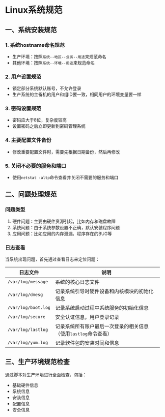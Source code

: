 # Linux系统规范

## 一、系统安装规范

### 1. 系统hostname命名规范
- 生产环境：按照`系统--地区--业务--用途`来规范命名
- 其他环境：按照`系统--环境--用途`来规范命名

### 2. 用户设置规范
- 锁定部分系统默认账号，不允许登录
- 生产系统的主备机的用户和组ID要一致，相同用户的环境变量要一样

### 3. 密码设置规范
- 密码应大于8位，复杂度较高
- 设置密码之后立即更新到密码管理系统

### 4. 主要配置文件备份
- 修改重要配置文件时，需要先根据日期备份，然后再修改

### 5. 关闭不必要的服务和端口
- 使用`netstat -altp`命令查看并关闭不需要的服务和端口

## 二、问题处理规范

### 问题类型
1. 硬件问题：主要由硬件资源引起，比如内存和磁盘故障
2. 系统问题：由于系统参数设置不正确，默认安装程序问题
3. 应用问题：比如应用的内存泄漏，程序存在的BUG等

### 日志查看
当系统出现问题，首先通过查看日志来定位问题：

| 日志文件 | 说明 |
|----------|------|
| `/var/log/message` | 系统的核心日志文件 |
| `/var/log/dmesg` | 记录系统引导时硬件设备和内核模块的初始化信息 |
| `/var/log/boot.log` | 记录系统启动过程中系统服务的初始化信息 |
| `/var/log/secure` | 安全认证信息，用户登录记录 |
| `/var/log/lastlog` | 记录系统所有账户最后一次登录的相关信息（使用`lastlog`命令查看）|
| `/var/log/yum.log` | 记录软件包的安装时间和信息 |

## 三、生产环境规范检查
通过脚本对生产环境进行全面检查，包括：
- 基础硬件信息
- 系统信息
- 安装信息
- 配置信息
- 安全信息